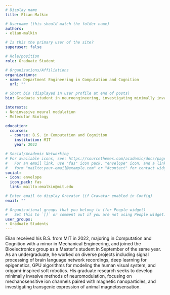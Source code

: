 ```yaml
---
# Display name
title: Elian Malkin

# Username (this should match the folder name)
authors:
- elian-malkin

# Is this the primary user of the site?
superuser: false

# Role/position
role: Graduate Student

# Organizations/Affiliations
organizations:
- name: Department Engineering in Computation and Cognition
  url: ""

# Short bio (displayed in user profile at end of posts)
bio: Graduate student in neuroengineering, investigating minimally invasive neuromodulation

interests:
- Noninvasive neural modulation
- Molecular Biology

education:
  courses:
  - course: B.S. in Computation and Cognition
    institution: MIT
    year: 2022

# Social/Academic Networking
# For available icons, see: https://sourcethemes.com/academic/docs/page-builder/#icons
#   For an email link, use "fas" icon pack, "envelope" icon, and a link in the
#   form "mailto:your-email@example.com" or "#contact" for contact widget.
social:
- icon: envelope
  icon_pack: fas
  link: mailto:emalkin@mit.edu

# Enter email to display Gravatar (if Gravatar enabled in Config)
email: ""

# Organizational groups that you belong to (for People widget)
#   Set this to `[]` or comment out if you are not using People widget.
user_groups:
- Graduate Students
---
```


Elian received his B.S. from MIT in 2022, majoring in Computation and Cognition with a minor in Mechanical Engineering, and joined the Bioelectronics group as a Master's student in September of the same year. As an undergraduate, he worked on diverse projects including signal processing of brain language network recordings, deep learning for epigenetics, GPU algorithms for modeling the human visual system, and origami-inspired soft robotics. His graduate research seeks to develop minimally invasive methods of neuromodulation, focusing on mechanosensitive ion channels paired with magnetic nanoparticles, and investigating transgenic expression of animal magnetosensation.
